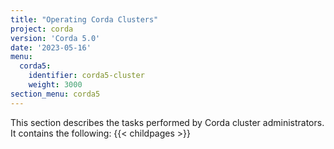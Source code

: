 ```yaml
---
title: "Operating Corda Clusters"
project: corda
version: 'Corda 5.0'
date: '2023-05-16'
menu:
  corda5:
    identifier: corda5-cluster
    weight: 3000
section_menu: corda5
---
```

This section describes the tasks performed by Corda cluster administrators. It contains the following:
{{< childpages >}}